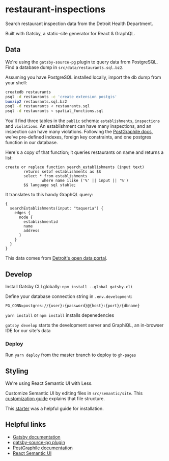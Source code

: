 # restaurant-inspections

Search restaurant inspection data from the Detroit Health Department.

Built with Gatsby, a static-site generator for React & GraphQL.

## Data

We're using the `gatsby-source-pg` plugin to query data from PostgreSQL. Find a database dump in `src/data/restaurants.sql.bz2`.

Assuming you have PostgreSQL installed locally, import the db dump from your shell:

```bash
createdb restaurants
psql -d restaurants -c 'create extension postgis'
bunzip2 restaurants.sql.bz2
psql -d restaurants < restaurants.sql
psql -d restaurants < spatial_functions.sql
```

You'll find three tables in the `public` schema: `establishments`, `inspections` and `violations`. An establishment can have many inspections, and an inspection can have many violations. Following the [PostGraphile docs](https://www.graphile.org/postgraphile/introduction/), we've pre-defined indexes, foreign key constraints, and one postgres function in our database.

Here's a copy of that function; it queries restaurants on name and returns a list:

```psql
create or replace function search_establishments (input text)
        returns setof establishments as $$
        select * from establishments
                where name ilike ('%' || input || '%')
        $$ language sql stable;
```

It translates to this handy GraphQL query:

```gql
{
  searchEstablishments(input: "taqueria") {
    edges {
      node {
        establishmentid
        name
        address
      }
    }
  }
}
```

This data comes from [Detroit's open data portal](https://data.detroitmi.gov/browse?q=restaurants).

## Develop

Install Gatsby CLI globally: `npm install --global gatsby-cli`

Define your database connection string in `.env.development`:

```
PG_CONN=postgres://{user}:{password}@{host}:{port}/{dbname}
```

`yarn install` or `npm install` installs depenedencies

`gatsby develop` starts the development server and GraphiQL, an in-browser IDE for our site's data

### Deploy

Run `yarn deploy` from the master branch to deploy to `gh-pages`

## Styling

We're using React Semantic UI with Less.

Customize Semantic UI by editing files in `src/semantic/site`. This [customization guide](http://learnsemantic.com/developing/customizing.html) explains that file structure.

This [starter](https://github.com/pretzelhands/gatsby-starter-semantic-ui) was a helpful guide for installation.

## Helpful links

- [Gatsby documentation](https://www.gatsbyjs.org/)
- [gatsby-source-pg plugin](https://www.gatsbyjs.org/packages/gatsby-source-pg/)
- [PostGraphile documentation](https://www.graphile.org/postgraphile/)
- [React Semantic UI](https://react.semantic-ui.com/)
